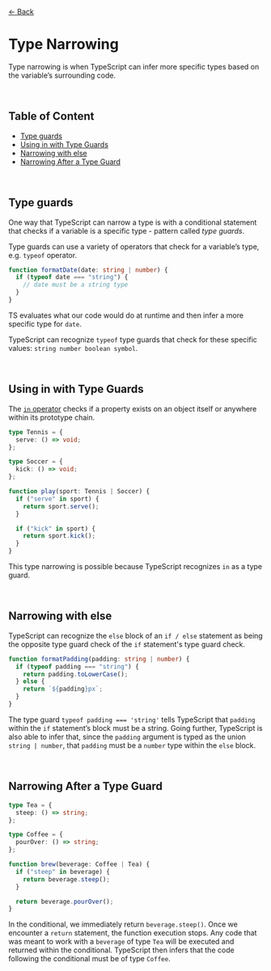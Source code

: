 [&larr; Back](./README.md)

# Type Narrowing

Type narrowing is when TypeScript can infer more specific types based on the variable’s surrounding code.

<br>

## Table of Content

- [Type guards](#type-guards)
- [Using in with Type Guards](#using-in-with-type-guards)
- [Narrowing with else](#narrowing-with-else)
- [Narrowing After a Type Guard](#narrowing-after-a-type-guard)

<br>

## Type guards

One way that TypeScript can narrow a type is with a conditional statement that checks if a variable is a specific type - pattern called _type guards_.

Type guards can use a variety of operators that check for a variable’s type, e.g. `typeof` operator.

```ts
function formatDate(date: string | number) {
  if (typeof date === "string") {
    // date must be a string type
  }
}
```

TS evaluates what our code would do at runtime and then infer a more specific type for `date`.

TypeScript can recognize `typeof` type guards that check for these specific values: `string number boolean symbol`.

<br>

## Using in with Type Guards

The [`in` operator](https://developer.mozilla.org/en-US/docs/Web/JavaScript/Reference/Operators/in) checks if a property exists on an object itself or anywhere within its prototype chain.

```ts
type Tennis = {
  serve: () => void;
};

type Soccer = {
  kick: () => void;
};

function play(sport: Tennis | Soccer) {
  if ("serve" in sport) {
    return sport.serve();
  }

  if ("kick" in sport) {
    return sport.kick();
  }
}
```

This type narrowing is possible because TypeScript recognizes `in` as a type guard.

<br>

## Narrowing with else

TypeScript can recognize the `else` block of an `if / else` statement as being the opposite type guard check of the `if` statement's type guard check.

```ts
function formatPadding(padding: string | number) {
  if (typeof padding === "string") {
    return padding.toLowerCase();
  } else {
    return `${padding}px`;
  }
}
```

The type guard `typeof padding === 'string'` tells TypeScript that `padding` within the `if` statement’s block must be a string. Going further, TypeScript is also able to infer that, since the `padding` argument is typed as the union `string | number`, that `padding` must be a `number` type within the `else` block.

<br>

## Narrowing After a Type Guard

```ts
type Tea = {
  steep: () => string;
};

type Coffee = {
  pourOver: () => string;
};

function brew(beverage: Coffee | Tea) {
  if ("steep" in beverage) {
    return beverage.steep();
  }

  return beverage.pourOver();
}
```

In the conditional, we immediately return `beverage.steep()`. Once we encounter a `return` statement, the function execution stops. Any code that was meant to work with a `beverage` of type `Tea` will be executed and returned within the conditional. TypeScript then infers that the code following the conditional must be of type `Coffee`.

<br>
